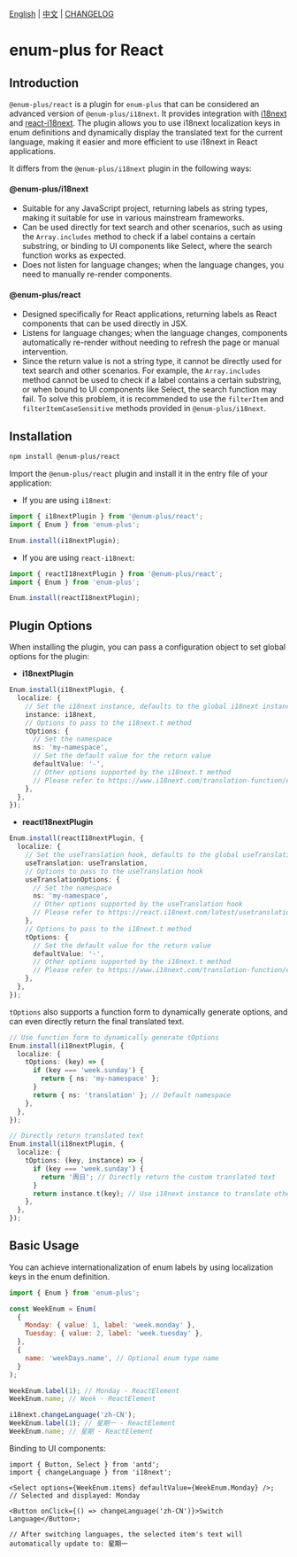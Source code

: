 <!-- markdownlint-disable MD001 MD009 MD033 MD041 -->

[English](./README.md) | [中文](./README.zh-CN.md) | [CHANGELOG](./CHANGELOG.md)

# enum-plus for React

## Introduction

`@enum-plus/react` is a plugin for `enum-plus` that can be considered an advanced version of `@enum-plus/i18next`. It provides integration with [i18next](https://www.i18next.com/) and [react-i18next](https://react.i18next.com/getting-started). The plugin allows you to use i18next localization keys in enum definitions and dynamically display the translated text for the current language, making it easier and more efficient to use i18next in React applications.

It differs from the `@enum-plus/i18next` plugin in the following ways:

#### **@enum-plus/i18next**

- Suitable for any JavaScript project, returning labels as string types, making it suitable for use in various mainstream frameworks.
- Can be used directly for text search and other scenarios, such as using the `Array.includes` method to check if a label contains a certain substring, or binding to UI components like Select, where the search function works as expected.
- Does not listen for language changes; when the language changes, you need to manually re-render components.

#### **@enum-plus/react**

- Designed specifically for React applications, returning labels as React components that can be used directly in JSX.
- Listens for language changes; when the language changes, components automatically re-render without needing to refresh the page or manual intervention.
- Since the return value is not a string type, it cannot be directly used for text search and other scenarios. For example, the `Array.includes` method cannot be used to check if a label contains a certain substring, or when bound to UI components like Select, the search function may fail. To solve this problem, it is recommended to use the `filterItem` and `filterItemCaseSensitive` methods provided in `@enum-plus/i18next`.

## Installation

```bash
npm install @enum-plus/react
```

Import the `@enum-plus/react` plugin and install it in the entry file of your application:

- If you are using `i18next`:

```js
import { i18nextPlugin } from '@enum-plus/react';
import { Enum } from 'enum-plus';

Enum.install(i18nextPlugin);
```

- If you are using `react-i18next`:

```js
import { reactI18nextPlugin } from '@enum-plus/react';
import { Enum } from 'enum-plus';

Enum.install(reactI18nextPlugin);
```

## Plugin Options

When installing the plugin, you can pass a configuration object to set global options for the plugin:

- **i18nextPlugin**

```ts
Enum.install(i18nextPlugin, {
  localize: {
    // Set the i18next instance, defaults to the global i18next instance if necessary
    instance: i18next,
    // Options to pass to the i18next.t method
    tOptions: {
      // Set the namespace
      ns: 'my-namespace',
      // Set the default value for the return value
      defaultValue: '-',
      // Other options supported by the i18next.t method
      // Please refer to https://www.i18next.com/translation-function/essentials#overview-options
    },
  },
});
```

- **reactI18nextPlugin**

```ts
Enum.install(reactI18nextPlugin, {
  localize: {
    // Set the useTranslation hook, defaults to the global useTranslation hook if necessary
    useTranslation: useTranslation,
    // Options to pass to the useTranslation hook
    useTranslationOptions: {
      // Set the namespace
      ns: 'my-namespace',
      // Other options supported by the useTranslation hook
      // Please refer to https://react.i18next.com/latest/usetranslation-hook#usetranslation-params
    },
    // Options to pass to the i18next.t method
    tOptions: {
      // Set the default value for the return value
      defaultValue: '-',
      // Other options supported by the i18next.t method
      // Please refer to https://www.i18next.com/translation-function/essentials#overview-options
    },
  },
});
```

`tOptions` also supports a function form to dynamically generate options, and can even directly return the final translated text.

```ts
// Use function form to dynamically generate tOptions
Enum.install(i18nextPlugin, {
  localize: {
    tOptions: (key) => {
      if (key === 'week.sunday') {
        return { ns: 'my-namespace' };
      }
      return { ns: 'translation' }; // Default namespace
    },
  },
});

// Directly return translated text
Enum.install(i18nextPlugin, {
  localize: {
    tOptions: (key, instance) => {
      if (key === 'week.sunday') {
        return '周日'; // Directly return the custom translated text
      }
      return instance.t(key); // Use i18next instance to translate other keys
    },
  },
});
```

## Basic Usage

You can achieve internationalization of enum labels by using localization keys in the enum definition.

```js
import { Enum } from 'enum-plus';

const WeekEnum = Enum(
  {
    Monday: { value: 1, label: 'week.monday' },
    Tuesday: { value: 2, label: 'week.tuesday' },
  },
  {
    name: 'weekDays.name', // Optional enum type name
  }
);

WeekEnum.label(1); // Monday - ReactElement
WeekEnum.name; // Week - ReactElement

i18next.changeLanguage('zh-CN');
WeekEnum.label(1); // 星期一 - ReactElement
WeekEnum.name; // 星期 - ReactElement
```

Binding to UI components:

```tsx
import { Button, Select } from 'antd';
import { changeLanguage } from 'i18next';

<Select options={WeekEnum.items} defaultValue={WeekEnum.Monday} />;
// Selected and displayed: Monday

<Button onClick={() => changeLanguage('zh-CN')}>Switch Language</Button>;

// After switching languages, the selected item's text will automatically update to: 星期一
```
